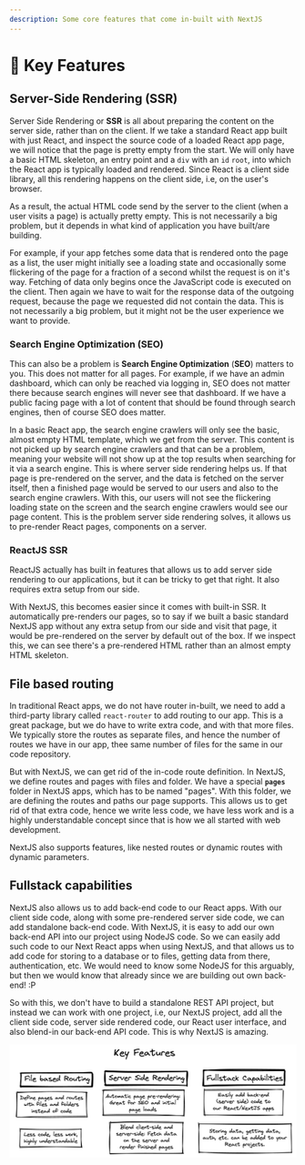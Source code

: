 ```yaml
---
description: Some core features that come in-built with NextJS
---
```


# 🔑 Key Features

## Server-Side Rendering (SSR)

Server Side Rendering or **SSR** is all about preparing the content on the server side, rather than on the client. If we take a standard React app built with just React, and inspect the source code of a loaded React app page, we will notice that the page is pretty empty from the start. We will only have a basic HTML skeleton, an entry point and a `div` with an `id` `root`, into which the React app is typically loaded and rendered. Since React is a client side library, all this rendering happens on the client side, i.e, on the user's browser.

As a result, the actual HTML code send by  the server to the client (when a user visits a page) is actually pretty empty. This is not necessarily a big problem, but it depends in what kind of application you have built/are building.

For example, if your app fetches some data that is rendered onto the page as a list, the  user might initially see a loading state and occasionally some flickering of the page for a fraction of a second whilst the request is on it's way. Fetching of data only begins once the JavaScript code is executed on the client. Then again we have to wait for the response data of the outgoing request, because the page we requested did not contain the data. This is not necessarily a big problem, but it might not be the user experience we want to provide.

### Search Engine Optimization (SEO)

This can also be a problem is **Search Engine Optimization** (**SEO**) matters to you. This does not matter for all pages. For example, if we have an admin dashboard, which can only be reached via logging in, SEO does not matter there because search engines will never see that dashboard. If we have a public facing page with a lot of content that should be found through search engines, then of course SEO does matter.

In a basic React app, the search engine crawlers will only see the basic, almost empty HTML template, which we get from the server. This content is not picked up by search engine crawlers and that can be a problem, meaning your website will not show up at the top results when searching for it via a search engine. This is where server side rendering helps us. If that page is pre-rendered on the server, and the data is fetched on the server itself, then a finished page would be served to our users and also to the search engine crawlers. With this, our users will not see the flickering loading state on the screen and the search engine crawlers would see our page content. This is the problem server side rendering solves, it allows us to pre-render React pages, components on a server.

### ReactJS SSR

ReactJS actually has built in features that allows us to add server side rendering to our applications, but it can be tricky to get that right. It also requires extra setup from our side.&#x20;

With NextJS, this becomes easier since it comes with built-in SSR. It automatically pre-renders our pages, so to say if we built a basic standard NextJS app without any extra setup from our side and visit that page, it would be pre-rendered on the server by default out of the box. If we inspect this, we can see there's a pre-rendered HTML rather than an almost empty HTML skeleton.

## File based routing

In traditional React apps, we do not have router in-built, we need to add a third-party library called `react-router` to add routing to our app. This is a great package, but we do have to write extra code, and with that more files. We typically store the routes as separate files, and hence the number of routes we have in our app, thee same number of files for the same in our code repository.

But with NextJS, we can get rid of the in-code route definition. In NextJS, we define routes and pages with files and folder. We have a special **`pages`** folder in NextJS apps, which has to be named "pages". With this folder, we are defining the routes and paths our page supports. This allows us to get rid of that extra code, hence we write less code, we have less work and is a highly understandable concept since that is how we all started with web development.

NextJS also supports features, like nested routes or dynamic routes with dynamic parameters.

## Fullstack capabilities

NextJS also allows us to add back-end code to our React apps. With our client side code, along with some pre-rendered server side code, we can add standalone back-end code. With NextJS, it is easy to add our own back-end API into our project using NodeJS code. So we can easily add such code to our Next React apps when using NextJS, and that allows us to add code for storing to  a database or to files, getting data from there, authentication, etc. We would need to know some NodeJS for this arguably, but then we would know that already since we are building out own back-end! :P

So with this, we don't have to build a standalone REST API project, but instead we can work with one project, i.e, our NextJS project, add all the client side code, server side rendered code, our React user interface, and also blend-in our back-end API code. This is why NextJS is amazing.

![Key features of NextJS](<../.gitbook/assets/Screenshot 2021-06-29 at 11.37.27.png>)
